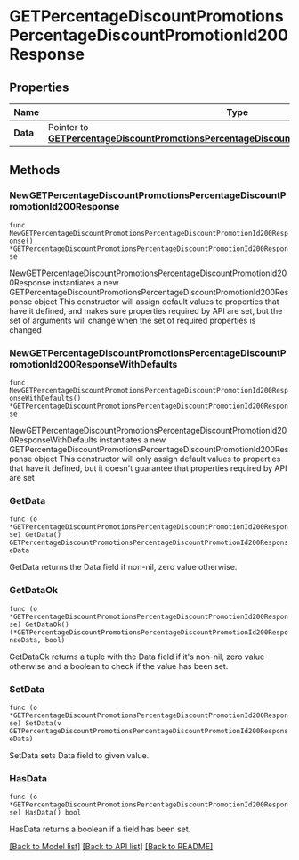 # GETPercentageDiscountPromotionsPercentageDiscountPromotionId200Response

## Properties

Name | Type | Description | Notes
------------ | ------------- | ------------- | -------------
**Data** | Pointer to [**GETPercentageDiscountPromotionsPercentageDiscountPromotionId200ResponseData**](GETPercentageDiscountPromotionsPercentageDiscountPromotionId200ResponseData.md) |  | [optional] 

## Methods

### NewGETPercentageDiscountPromotionsPercentageDiscountPromotionId200Response

`func NewGETPercentageDiscountPromotionsPercentageDiscountPromotionId200Response() *GETPercentageDiscountPromotionsPercentageDiscountPromotionId200Response`

NewGETPercentageDiscountPromotionsPercentageDiscountPromotionId200Response instantiates a new GETPercentageDiscountPromotionsPercentageDiscountPromotionId200Response object
This constructor will assign default values to properties that have it defined,
and makes sure properties required by API are set, but the set of arguments
will change when the set of required properties is changed

### NewGETPercentageDiscountPromotionsPercentageDiscountPromotionId200ResponseWithDefaults

`func NewGETPercentageDiscountPromotionsPercentageDiscountPromotionId200ResponseWithDefaults() *GETPercentageDiscountPromotionsPercentageDiscountPromotionId200Response`

NewGETPercentageDiscountPromotionsPercentageDiscountPromotionId200ResponseWithDefaults instantiates a new GETPercentageDiscountPromotionsPercentageDiscountPromotionId200Response object
This constructor will only assign default values to properties that have it defined,
but it doesn't guarantee that properties required by API are set

### GetData

`func (o *GETPercentageDiscountPromotionsPercentageDiscountPromotionId200Response) GetData() GETPercentageDiscountPromotionsPercentageDiscountPromotionId200ResponseData`

GetData returns the Data field if non-nil, zero value otherwise.

### GetDataOk

`func (o *GETPercentageDiscountPromotionsPercentageDiscountPromotionId200Response) GetDataOk() (*GETPercentageDiscountPromotionsPercentageDiscountPromotionId200ResponseData, bool)`

GetDataOk returns a tuple with the Data field if it's non-nil, zero value otherwise
and a boolean to check if the value has been set.

### SetData

`func (o *GETPercentageDiscountPromotionsPercentageDiscountPromotionId200Response) SetData(v GETPercentageDiscountPromotionsPercentageDiscountPromotionId200ResponseData)`

SetData sets Data field to given value.

### HasData

`func (o *GETPercentageDiscountPromotionsPercentageDiscountPromotionId200Response) HasData() bool`

HasData returns a boolean if a field has been set.


[[Back to Model list]](../README.md#documentation-for-models) [[Back to API list]](../README.md#documentation-for-api-endpoints) [[Back to README]](../README.md)


